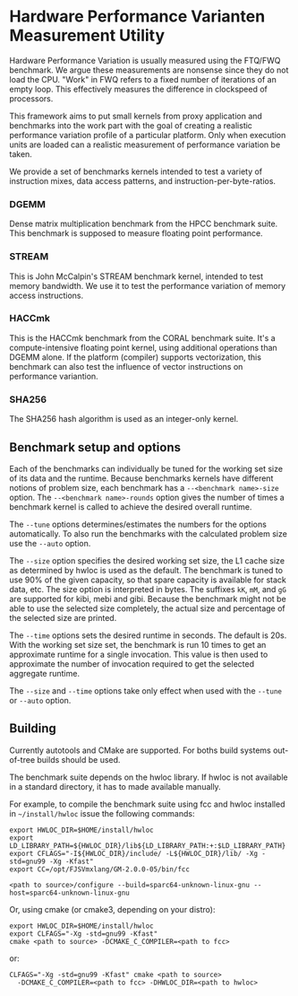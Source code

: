 # Hardware Performance Varianten Measurement Utility

Hardware Performance Variation is usually measured using the FTQ/FWQ benchmark.
We argue these measurements are nonsense since they do not load the CPU. "Work"
in FWQ refers to a fixed number of iterations of an empty loop. This effectively
measures the difference in clockspeed of processors.

This framework aims to put small kernels from proxy application and benchmarks
into the work part with the goal of creating a realistic performance variation
profile of a particular platform. Only when execution units are loaded can a
realistic measurement of performance variation be taken.

We provide a set of benchmarks kernels intended to test a variety of instruction
mixes, data access patterns, and instruction-per-byte-ratios.

### DGEMM

Dense matrix multiplication benchmark from the HPCC benchmark suite. This
benchmark is supposed to measure floating point performance. 

### STREAM

This is John McCalpin's STREAM benchmark kernel, intended to test memory
bandwidth. We use it to test the performance variation of memory access
instructions.

### HACCmk

This is the HACCmk benchmark from the CORAL benchmark suite. It's a
compute-intensive floating point kernel, using additional operations than DGEMM
alone. If the platform (compiler) supports vectorization, this benchmark can
also test the influence of vector instructions on performance variantion.

### SHA256

The SHA256 hash algorithm is used as an integer-only kernel.

## Benchmark setup and options

Each of the benchmarks can individually be tuned for the working set size of its
data and the runtime. Because benchmarks kernels have different notions of
problem size, each benchmark has a `--<benchmark name>-size` option. The
`--<benchmark name>-rounds` option gives the number of times a benchmark kernel
is called to achieve the desired overall runtime.

The `--tune` options determines/estimates the numbers for the options
automatically. To also run the benchmarks with the calculated problem size use
the `--auto` option.

The `--size` option specifies the desired working set size, the L1 cache size as
determined by hwloc is used as the default. The benchmark is tuned to use 90% of
the given capacity, so that spare capacity is available for stack data, etc. The
size option is interpreted in bytes. The suffixes `kK`, `mM`, and `gG` are
supported for kibi, mebi and gibi. Because the benchmark might not be able to
use the selected size completely, the actual size and percentage of the selected
size are printed.

The `--time` options sets the desired runtime in seconds. The default is 20s.
With the working set size set, the benchmark is run 10 times to get an
approximate runtime for a single invocation. This value is then used to
approximate the number of invocation required to get the selected aggregate
runtime.

The `--size` and `--time` options take only effect when used with the `--tune`
or `--auto` option.

## Building

Currently autotools and CMake are supported. For boths build systems out-of-tree
builds should be used.

The benchmark suite depends on the hwloc library. If hwloc is not available in a
standard directory, it has to made available manually.

For example, to compile the benchmark suite using fcc and hwloc installed in
`~/install/hwloc` issue the following commands:

```
export HWLOC_DIR=$HOME/install/hwloc
export LD_LIBRARY_PATH=${HWLOC_DIR}/lib${LD_LIBRARY_PATH:+:$LD_LIBRARY_PATH}
export CFLAGS="-I${HWLOC_DIR}/include/ -L${HWLOC_DIR}/lib/ -Xg -std=gnu99 -Xg -Kfast"
export CC=/opt/FJSVmxlang/GM-2.0.0-05/bin/fcc 

<path to source>/configure --build=sparc64-unknown-linux-gnu --host=sparc64-unknown-linux-gnu
```

Or, using cmake (or cmake3, depending on your distro):

```
export HWLOC_DIR=$HOME/install/hwloc
export CLFAGS="-Xg -std=gnu99 -Kfast"
cmake <path to source> -DCMAKE_C_COMPILER=<path to fcc>
```

or:

```
CLFAGS="-Xg -std=gnu99 -Kfast" cmake <path to source>
  -DCMAKE_C_COMPILER=<path to fcc> -DHWLOC_DIR=<path to hwloc>
```
